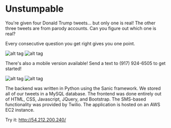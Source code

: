 # Unstumpable

You're given four Donald Trump tweets... but only one is real! The other three tweets are from parody accounts. Can you figure out which one is real?

Every consecutive question you get right gives you one point.

![alt tag](https://res.cloudinary.com/devpost/image/fetch/s--IjQbDoW8--/http://i.imgur.com/SXGDqgy.png)
![alt tag](https://res.cloudinary.com/devpost/image/fetch/s--LgB23L70--/http://i.imgur.com/8Lv2eOp.png)

There's also a mobile version available! Send a text to (917) 924-6505 to get started!

![alt tag](https://res.cloudinary.com/devpost/image/fetch/s--nNga-K7_--/http://i.imgur.com/PnQEY4X.png)
![alt tag](https://res.cloudinary.com/devpost/image/fetch/s--fvxNxWZD--/http://i.imgur.com/1hVnkc9.png)

The backend was written in Python using the Sanic framework. We stored all of our tweets in a MySQL database. The frontend was done entirely out of HTML, CSS, Javascript, JQuery, and Bootstrap. The SMS-based functionality was provided by Twilio. The application is hosted on an AWS EC2 instance.

Try it: http://54.212.200.240/

